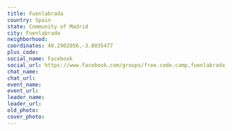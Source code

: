```yaml
---
title: Fuenlabrada
country: Spain
state: Community of Madrid
city: Fuenlabrada
neighborhood: 
coordinates: 40.2902056,-3.8035477
plus_code:
social_name: Facebook
social_url: https://www.facebook.com/groups/free.code.camp.fuenlabrada
chat_name:
chat_url:
event_name:
event_url:
leader_name:
leader_url:
old_photo: 
cover_photo:
---
```

